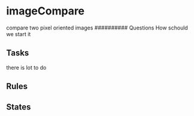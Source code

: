 # imageCompare
compare two pixel oriented images
########## Questions
How schould we start it
## Tasks
there is lot to do
## Rules

## States
